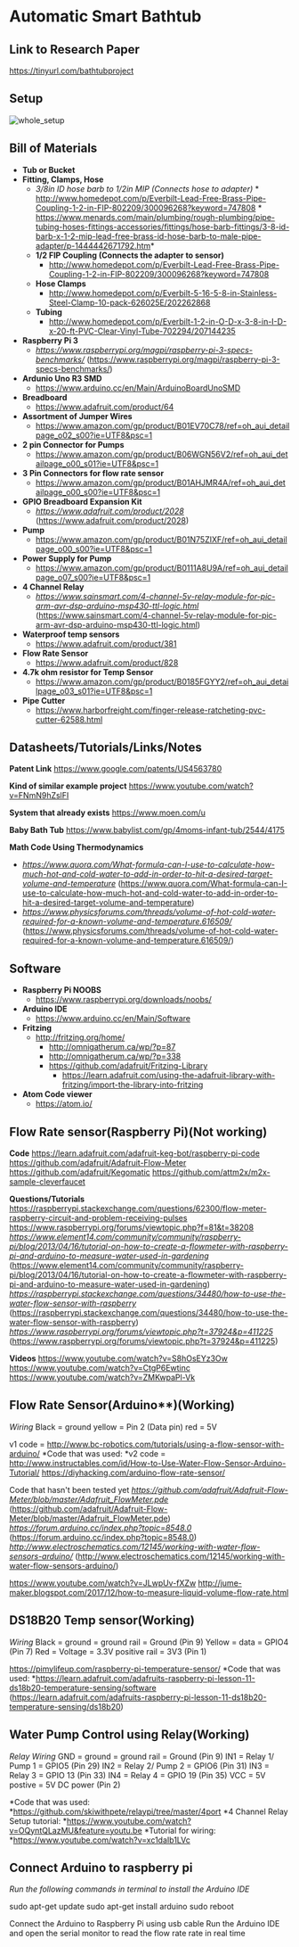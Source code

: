 # Automatic Smart Bathtub
## Link to Research Paper
https://tinyurl.com/bathtubproject

## Setup
![whole_setup](https://user-images.githubusercontent.com/43414368/45893649-f0a82f00-bd99-11e8-94c1-ffca339b9bbd.jpg)



## Bill of Materials

* **Tub or Bucket**
* **Fitting, Clamps, Hose** 
    * *3/8in ID hose barb to 1/2in MIP (Connects hose to adapter)*
            * http://www.homedepot.com/p/Everbilt-Lead-Free-Brass-Pipe-Coupling-1-2-in-FIP-802209/300096268?keyword=747808
            * https://www.menards.com/main/plumbing/rough-plumbing/pipe-tubing-hoses-fittings-accessories/fittings/hose-barb-fittings/3-8-id-barb-x-1-2-mip-lead-free-brass-id-hose-barb-to-male-pipe-adapter/p-1444442671792.htm*
    * **1/2 FIP Coupling (Connects the adapter to sensor)**
        * http://www.homedepot.com/p/Everbilt-Lead-Free-Brass-Pipe-Coupling-1-2-in-FIP-802209/300096268?keyword=747808
    * **Hose Clamps**
        * http://www.homedepot.com/p/Everbilt-5-16-5-8-in-Stainless-Steel-Clamp-10-pack-626025E/202262868
    * **Tubing**
        * http://www.homedepot.com/p/Everbilt-1-2-in-O-D-x-3-8-in-I-D-x-20-ft-PVC-Clear-Vinyl-Tube-702294/207144235
* **Raspberry Pi 3**
    * _https://www.raspberrypi.org/magpi/raspberry-pi-3-specs-benchmarks/_ (https://www.raspberrypi.org/magpi/raspberry-pi-3-specs-benchmarks/)
* **Ardunio Uno R3 SMD**
    * https://www.arduino.cc/en/Main/ArduinoBoardUnoSMD
* **Breadboard**
    * https://www.adafruit.com/product/64
* **Assortment of Jumper Wires**
    * https://www.amazon.com/gp/product/B01EV70C78/ref=oh_aui_detailpage_o02_s00?ie=UTF8&psc=1
* **2 pin Connector for Pumps**
    * https://www.amazon.com/gp/product/B06WGN56V2/ref=oh_aui_detailpage_o00_s01?ie=UTF8&psc=1
* **3 Pin Connectors for flow rate sensor**
    * https://www.amazon.com/gp/product/B01AHJMR4A/ref=oh_aui_detailpage_o00_s00?ie=UTF8&psc=1
* **GPIO Breadboard Expansion Kit**
    * _https://www.adafruit.com/product/2028_ (https://www.adafruit.com/product/2028)
* **Pump**
    * https://www.amazon.com/gp/product/B01N75ZIXF/ref=oh_aui_detailpage_o00_s00?ie=UTF8&psc=1
* **Power Supply for Pump**
    * https://www.amazon.com/gp/product/B0111A8U9A/ref=oh_aui_detailpage_o07_s00?ie=UTF8&psc=1
* **4 Channel Relay**
    * _https://www.sainsmart.com/4-channel-5v-relay-module-for-pic-arm-avr-dsp-arduino-msp430-ttl-logic.html_ (https://www.sainsmart.com/4-channel-5v-relay-module-for-pic-arm-avr-dsp-arduino-msp430-ttl-logic.html)
* **Waterproof temp sensors**
    * https://www.adafruit.com/product/381
* **Flow Rate Sensor**
    * https://www.adafruit.com/product/828
* **4.7k ohm resistor for Temp Sensor**
    * https://www.amazon.com/gp/product/B0185FGYY2/ref=oh_aui_detailpage_o03_s01?ie=UTF8&psc=1
* **Pipe Cutter**
    * https://www.harborfreight.com/finger-release-ratcheting-pvc-cutter-62588.html


## Datasheets/Tutorials/Links/Notes

**Patent Link**
https://www.google.com/patents/US4563780

**Kind of similar example project**
https://www.youtube.com/watch?v=FNmN9hZslFI

**System that already exists**
https://www.moen.com/u

**Baby Bath Tub**
https://www.babylist.com/gp/4moms-infant-tub/2544/4175

**Math Code Using Thermodynamics**

* _https://www.quora.com/What-formula-can-I-use-to-calculate-how-much-hot-and-cold-water-to-add-in-order-to-hit-a-desired-target-volume-and-temperature_ (https://www.quora.com/What-formula-can-I-use-to-calculate-how-much-hot-and-cold-water-to-add-in-order-to-hit-a-desired-target-volume-and-temperature)
* _https://www.physicsforums.com/threads/volume-of-hot-cold-water-required-for-a-known-volume-and-temperature.616509/_ (https://www.physicsforums.com/threads/volume-of-hot-cold-water-required-for-a-known-volume-and-temperature.616509/)

## Software

* **Raspberry Pi NOOBS**
    * https://www.raspberrypi.org/downloads/noobs/
* **Arduino IDE**
    * https://www.arduino.cc/en/Main/Software
* **Fritzing**
    * http://fritzing.org/home/
        * http://omnigatherum.ca/wp/?p=87
        * http://omnigatherum.ca/wp/?p=338
        * https://github.com/adafruit/Fritzing-Library
            * https://learn.adafruit.com/using-the-adafruit-library-with-fritzing/import-the-library-into-fritzing
* **Atom Code viewer**
    * https://atom.io/

## Flow Rate sensor(Raspberry Pi)(Not working)

**Code**
https://learn.adafruit.com/adafruit-keg-bot/raspberry-pi-code
https://github.com/adafruit/Adafruit-Flow-Meter
https://github.com/adafruit/Kegomatic
https://github.com/attm2x/m2x-sample-cleverfaucet

**Questions/Tutorials**
https://raspberrypi.stackexchange.com/questions/62300/flow-meter-raspberry-circuit-and-problem-receiving-pulses
https://www.raspberrypi.org/forums/viewtopic.php?f=81&t=38208
_https://www.element14.com/community/community/raspberry-pi/blog/2013/04/16/tutorial-on-how-to-create-a-flowmeter-with-raspberry-pi-and-arduino-to-measure-water-used-in-gardening_ (https://www.element14.com/community/community/raspberry-pi/blog/2013/04/16/tutorial-on-how-to-create-a-flowmeter-with-raspberry-pi-and-arduino-to-measure-water-used-in-gardening)
_https://raspberrypi.stackexchange.com/questions/34480/how-to-use-the-water-flow-sensor-with-raspberry_ (https://raspberrypi.stackexchange.com/questions/34480/how-to-use-the-water-flow-sensor-with-raspberry)
_https://www.raspberrypi.org/forums/viewtopic.php?t=37924&p=411225_ (https://www.raspberrypi.org/forums/viewtopic.php?t=37924&p=411225)

**Videos**
https://www.youtube.com/watch?v=S8hOsEYz3Ow
https://www.youtube.com/watch?v=CtgP6Ewtinc
https://www.youtube.com/watch?v=ZMKwpaPl-Vk

## Flow Rate Sensor(Arduino**)(Working)

_Wiring_
Black = ground
yellow = Pin 2 (Data pin)
red = 5V

v1 code = http://www.bc-robotics.com/tutorials/using-a-flow-sensor-with-arduino/
*Code that was used: *v2 code = http://www.instructables.com/id/How-to-Use-Water-Flow-Sensor-Arduino-Tutorial/
https://diyhacking.com/arduino-flow-rate-sensor/

Code that hasn't been tested yet
_https://github.com/adafruit/Adafruit-Flow-Meter/blob/master/Adafruit_FlowMeter.pde_ (https://github.com/adafruit/Adafruit-Flow-Meter/blob/master/Adafruit_FlowMeter.pde)
_https://forum.arduino.cc/index.php?topic=8548.0_ (https://forum.arduino.cc/index.php?topic=8548.0)
_http://www.electroschematics.com/12145/working-with-water-flow-sensors-arduino/_ (http://www.electroschematics.com/12145/working-with-water-flow-sensors-arduino/)

https://www.youtube.com/watch?v=JLwpUv-fXZw
http://jume-maker.blogspot.com/2017/12/how-to-measure-liquid-volume-flow-rate.html 

## DS18B20 Temp sensor(Working)

_Wiring_
Black = ground = ground rail = Ground (Pin 9)
Yellow = data = GPIO4 (Pin 7)
Red = Voltage = 3.3V positive rail = 3V3 (Pin 1)

https://pimylifeup.com/raspberry-pi-temperature-sensor/
*Code that was used: *https://learn.adafruit.com/adafruits-raspberry-pi-lesson-11-ds18b20-temperature-sensing/software (https://learn.adafruit.com/adafruits-raspberry-pi-lesson-11-ds18b20-temperature-sensing/ds18b20)

## Water Pump Control using Relay(Working)

_Relay Wiring_
GND = ground = ground rail = Ground (Pin 9)
IN1 = Relay 1/ Pump 1 = GPIO5 (Pin 29)
IN2 = Relay 2/ Pump 2 = GPIO6 (Pin 31)
IN3 = Relay 3 = GPIO 13 (Pin 33)
IN4 = Relay 4 = GPIO 19 (Pin 35)
VCC = 5V postive = 5V DC power (Pin 2)

*Code that was used:  *https://github.com/skiwithpete/relaypi/tree/master/4port
*4 Channel Relay Setup tutorial: *https://www.youtube.com/watch?v=OQyntQLazMU&feature=youtu.be
*Tutorial for wiring: *https://www.youtube.com/watch?v=xc1daIb1LVc

## Connect Arduino to raspberry pi

*Run the following commands in terminal to install the Arduino IDE*

sudo apt-get update
sudo apt-get install arduino
sudo reboot

Connect the Arduino to Raspberry Pi using usb cable
Run the Arduino IDE and open the serial monitor to read the flow rate rate in real time

